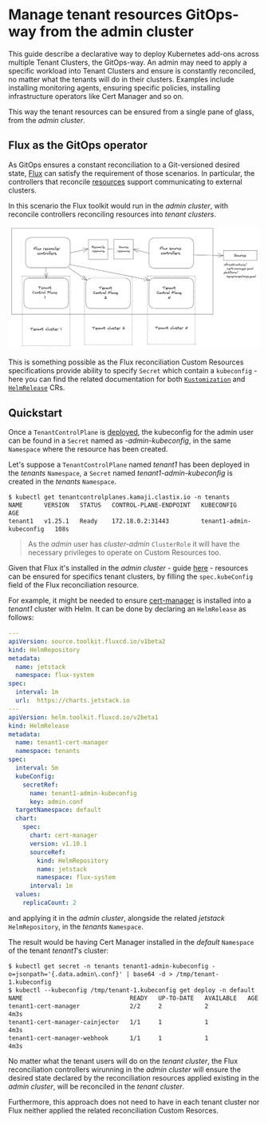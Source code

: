 # Manage tenant resources GitOps-way from the admin cluster

This guide describe a declarative way to deploy Kubernetes add-ons across multiple Tenant Clusters, the GitOps-way. An admin may need to apply a specific workload into Tenant Clusters and ensure is constantly reconciled, no matter what the tenants will do in their clusters. Examples include installing monitoring agents, ensuring specific policies, installing infrastructure operators like Cert Manager and so on.

This way the tenant resources can be ensured from a single pane of glass, from the *admin cluster*.

## Flux as the GitOps operator

As GitOps ensures a constant reconciliation to a Git-versioned desired state, [Flux](https://fluxcd.io) can satisfy the requirement of those scenarios. In particular, the controllers that reconcile [resources](https://fluxcd.io/flux/concepts/#reconciliation) support communicating to external clusters.

In this scenario the Flux toolkit would run in the *admin cluster*, with reconcile controllers reconciling resources into *tenant clusters*.

![Architecture](../images/kamaji-flux.png)

This is something possible as the Flux reconciliation Custom Resources specifications provide ability to specify `Secret` which contain a `kubeconfig` - here you can find the related documentation for both [`Kustomization`](https://fluxcd.io/flux/components/kustomize/kustomization/#remote-clusters--cluster-api) and [`HelmRelease`](https://fluxcd.io/flux/components/helm/helmreleases/#remote-clusters--cluster-api) CRs.

## Quickstart

Once a `TenantControlPlane` is [deployed](https://kamaji.clastix.io/getting-started/#deploy-tenant-control-plane), the kubeconfig for the admin user can be found in a `Secret` named as *<tenant name>-admin-kubeconfig*, in the same `Namespace` where the resource has been created.

Let's suppose a `TenantControlPlane` named *tenant1* has been deployed in the *tenants* `Namespace`, a `Secret` named *tenant1-admin-kubeconfig* is created in the *tenants* `Namespace`.


```shell
$ kubectl get tenantcontrolplanes.kamaji.clastix.io -n tenants
NAME      VERSION   STATUS   CONTROL-PLANE-ENDPOINT   KUBECONFIG                 AGE
tenant1   v1.25.1   Ready    172.18.0.2:31443         tenant1-admin-kubeconfig   108s
```

> As the *admin* user has *cluster-admin* `ClusterRole` it will have the necessary privileges to operate on Custom Resources too.

Given that Flux it's installed in the *admin cluster* - guide [here](https://fluxcd.io/flux/installation/) - resources can be ensured for specifics tenant clusters, by filling the `spec.kubeConfig` field of the Flux reconciliation resource.

For example, it might be needed to ensure [cert-manager](https://cert-manager.io/) is installed into a *tenant1* cluster with Helm. It can be done by declaring an `HelmRelease` as follows:

```yaml
---
apiVersion: source.toolkit.fluxcd.io/v1beta2
kind: HelmRepository
metadata:
  name: jetstack
  namespace: flux-system
spec:
  interval: 1m
  url: 	https://charts.jetstack.io
---
apiVersion: helm.toolkit.fluxcd.io/v2beta1
kind: HelmRelease
metadata:
  name: tenant1-cert-manager
  namespace: tenants
spec:
  interval: 5m
  kubeConfig:
    secretRef:
      name: tenant1-admin-kubeconfig
      key: admin.conf
  targetNamespace: default
  chart:
    spec:
      chart: cert-manager
      version: v1.10.1
      sourceRef:
        kind: HelmRepository
        name: jetstack
        namespace: flux-system
      interval: 1m
  values:
    replicaCount: 2
```

and applying it in the *admin cluster*, alongside the related *jetstack* `HelmRepository`, in the *tenants* `Namespace`.

The result would be having Cert Manager installed in the *default* `Namespace` of the tenant *tenant1*'s cluster:

```shell
$ kubectl get secret -n tenants tenant1-admin-kubeconfig -o=jsonpath='{.data.admin\.conf}' | base64 -d > /tmp/tenant-1.kubeconfig
$ kubectl --kubeconfig /tmp/tenant-1.kubeconfig get deploy -n default
NAME                              READY   UP-TO-DATE   AVAILABLE   AGE
tenant1-cert-manager              2/2     2            2           4m3s
tenant1-cert-manager-cainjector   1/1     1            1           4m3s
tenant1-cert-manager-webhook      1/1     1            1           4m3s
```

No matter what the tenant users will do on the *tenant cluster*, the Flux reconciliation controllers wirunning in the *admin cluster* will ensure the desired state declared by the reconciliation resources applied existing in the *admin cluster*, will be reconciled in the *tenant cluster*.

Furthermore, this approach does not need to have in each tenant cluster nor Flux neither applied the related reconciliation Custom Resorces.

